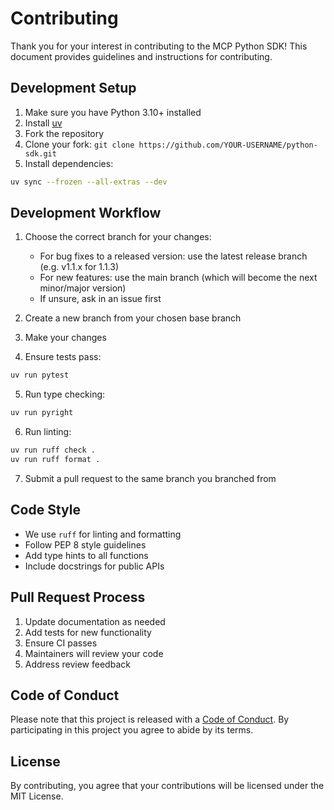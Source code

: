 # Contributing

Thank you for your interest in contributing to the MCP Python SDK! This document provides guidelines and instructions for contributing.

## Development Setup

1. Make sure you have Python 3.10+ installed
2. Install [uv](https://docs.astral.sh/uv/getting-started/installation/)
3. Fork the repository
4. Clone your fork: `git clone https://github.com/YOUR-USERNAME/python-sdk.git`
5. Install dependencies:
```bash
uv sync --frozen --all-extras --dev
```

## Development Workflow

1. Choose the correct branch for your changes:
   - For bug fixes to a released version: use the latest release branch (e.g. v1.1.x for 1.1.3)
   - For new features: use the main branch (which will become the next minor/major version)
   - If unsure, ask in an issue first

2. Create a new branch from your chosen base branch

3. Make your changes

4. Ensure tests pass:
```bash 
uv run pytest
```

5. Run type checking:
```bash
uv run pyright
```

6. Run linting:
```bash
uv run ruff check .
uv run ruff format .
```

7. Submit a pull request to the same branch you branched from

## Code Style

- We use `ruff` for linting and formatting
- Follow PEP 8 style guidelines
- Add type hints to all functions
- Include docstrings for public APIs

## Pull Request Process

1. Update documentation as needed
2. Add tests for new functionality
3. Ensure CI passes
4. Maintainers will review your code
5. Address review feedback

## Code of Conduct

Please note that this project is released with a [Code of Conduct](CODE_OF_CONDUCT.md). By participating in this project you agree to abide by its terms.

## License

By contributing, you agree that your contributions will be licensed under the MIT License.
